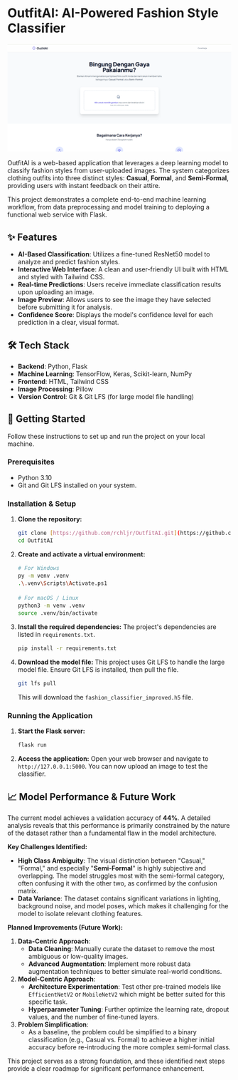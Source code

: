 # OutfitAI: AI-Powered Fashion Style Classifier

![OutfitAI Web Application Screenshot](./assets/Screenshot.png)

OutfitAI is a web-based application that leverages a deep learning model to classify fashion styles from user-uploaded images. The system categorizes clothing outfits into three distinct styles: **Casual**, **Formal**, and **Semi-Formal**, providing users with instant feedback on their attire.

This project demonstrates a complete end-to-end machine learning workflow, from data preprocessing and model training to deploying a functional web service with Flask.

## ✨ Features

-   **AI-Based Classification**: Utilizes a fine-tuned ResNet50 model to analyze and predict fashion styles.
-   **Interactive Web Interface**: A clean and user-friendly UI built with HTML and styled with Tailwind CSS.
-   **Real-time Predictions**: Users receive immediate classification results upon uploading an image.
-   **Image Preview**: Allows users to see the image they have selected before submitting it for analysis.
-   **Confidence Score**: Displays the model's confidence level for each prediction in a clear, visual format.

## 🛠️ Tech Stack

-   **Backend**: Python, Flask
-   **Machine Learning**: TensorFlow, Keras, Scikit-learn, NumPy
-   **Frontend**: HTML, Tailwind CSS
-   **Image Processing**: Pillow
-   **Version Control**: Git & Git LFS (for large model file handling)

## 🚀 Getting Started

Follow these instructions to set up and run the project on your local machine.

### Prerequisites

-   Python 3.10
-   Git and Git LFS installed on your system.

### Installation & Setup

1.  **Clone the repository:**
    ```bash
    git clone [https://github.com/rchljr/OutfitAI.git](https://github.com/rchljr/OutfitAI.git)
    cd OutfitAI
    ```

2.  **Create and activate a virtual environment:**
    ```bash
    # For Windows
    py -m venv .venv
    .\.venv\Scripts\Activate.ps1

    # For macOS / Linux
    python3 -m venv .venv
    source .venv/bin/activate
    ```

3.  **Install the required dependencies:**
    The project's dependencies are listed in `requirements.txt`.
    ```bash
    pip install -r requirements.txt
    ```

4.  **Download the model file:**
    This project uses Git LFS to handle the large model file. Ensure Git LFS is installed, then pull the file.
    ```bash
    git lfs pull
    ```
    This will download the `fashion_classifier_improved.h5` file.

### Running the Application

1.  **Start the Flask server:**
    ```bash
    flask run
    ```

2.  **Access the application:**
    Open your web browser and navigate to `http://127.0.0.1:5000`. You can now upload an image to test the classifier.

## 📈 Model Performance & Future Work

The current model achieves a validation accuracy of **44%**. A detailed analysis reveals that this performance is primarily constrained by the nature of the dataset rather than a fundamental flaw in the model architecture.

**Key Challenges Identified:**
-   **High Class Ambiguity**: The visual distinction between "Casual," "Formal," and especially "**Semi-Formal**" is highly subjective and overlapping. The model struggles most with the semi-formal category, often confusing it with the other two, as confirmed by the confusion matrix.
-   **Data Variance**: The dataset contains significant variations in lighting, background noise, and model poses, which makes it challenging for the model to isolate relevant clothing features.

**Planned Improvements (Future Work):**
1.  **Data-Centric Approach**:
    -   **Data Cleaning**: Manually curate the dataset to remove the most ambiguous or low-quality images.
    -   **Advanced Augmentation**: Implement more robust data augmentation techniques to better simulate real-world conditions.
2.  **Model-Centric Approach**:
    -   **Architecture Experimentation**: Test other pre-trained models like `EfficientNetV2` or `MobileNetV2` which might be better suited for this specific task.
    -   **Hyperparameter Tuning**: Further optimize the learning rate, dropout values, and the number of fine-tuned layers.
3.  **Problem Simplification**:
    -   As a baseline, the problem could be simplified to a binary classification (e.g., Casual vs. Formal) to achieve a higher initial accuracy before re-introducing the more complex semi-formal class.

This project serves as a strong foundation, and these identified next steps provide a clear roadmap for significant performance enhancement.
